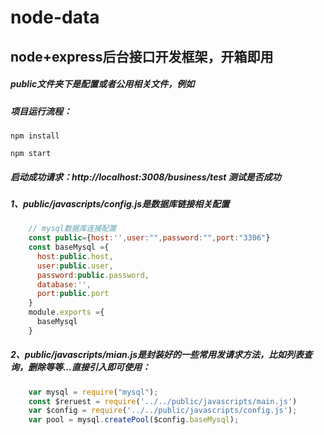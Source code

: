 # node-data

## node+express后台接口开发框架，开箱即用  

##### public文件夹下是配置或者公用相关文件，例如
##### 项目运行流程：
```
npm install
```
```
npm start
```
##### 启动成功请求：http://localhost:3008/business/test   测试是否成功
##### 1、public/javascripts/config.js是数据库链接相关配置
```javascript
    // mysql数据库连接配置
    const public={host:'',user:"",password:"",port:"3306"}
    const baseMysql ={
      host:public.host,
      user:public.user,
      password:public.password,
      database:'',
      port:public.port
    }
    module.exports ={
      baseMysql
    }
```
##### 2、public/javascripts/mian.js是封装好的一些常用发请求方法，比如列表查询，删除等等...直接引入即可使用：
```javascript
    var mysql = require("mysql");
    const $reruest = require('../../public/javascripts/main.js')
    var $config = require('../../public/javascripts/config.js');
    var pool = mysql.createPool($config.baseMysql);
```
